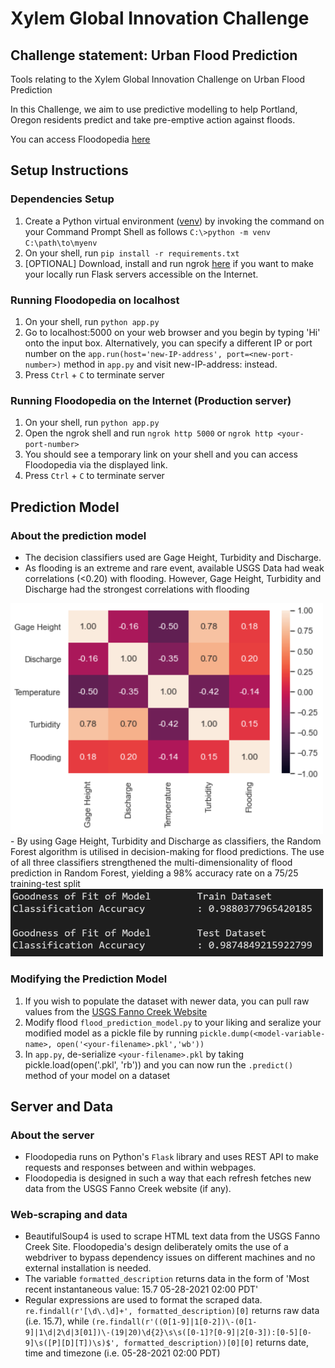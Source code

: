 # Xylem Global Innovation Challenge<br>
## Challenge statement: Urban Flood Prediction<br>

Tools relating to the Xylem Global Innovation Challenge on Urban Flood Prediction

In this Challenge, we aim to use predictive modelling to help Portland, Oregon residents predict and take pre-emptive action against floods.

You can access Floodopedia [here](https://floodopedia.herokuapp.com/)

## Setup Instructions

### Dependencies Setup
1. Create a Python virtual environment ([venv](https://docs.python.org/3/library/venv.html)) by invoking the command on your Command Prompt Shell as follows `C:\>python -m venv C:\path\to\myenv
`
1. On your shell, run `pip install -r requirements.txt`
1. [OPTIONAL] Download, install and run ngrok [here](https://ngrok.com/download) if you want to make your locally run Flask servers accessible on the Internet.

### Running Floodopedia on localhost
1. On your shell, run `python app.py`
1. Go to localhost:5000 on your web browser and you begin by typing 'Hi' onto the input box. Alternatively, you can specify a different IP or port number on the `app.run(host='new-IP-address', port=<new-port-number>)` method in `app.py` and visit new-IP-address:<your-port-number> instead.
1. Press `Ctrl` + `C` to terminate server
  
### Running Floodopedia on the Internet (Production server)
1. On your shell, run `python app.py`
1. Open the ngrok shell and run `ngrok http 5000` or `ngrok http <your-port-number>`
1. You should see a temporary link on your shell and you can access Floodopedia via the displayed link.
1. Press `Ctrl` + `C` to terminate server
  
## Prediction Model
  
### About the prediction model
- The decision classifiers used are Gage Height, Turbidity and Discharge. 
- As flooding is an extreme and rare event, available USGS Data had weak correlations (<0.20) with flooding. However, Gage Height, Turbidity and Discharge had the strongest correlations with flooding
<img src="/static/heatmap.PNG" width="500px"/>
 - By using Gage Height, Turbidity and Discharge as classifiers, the Random Forest algorithm is utilised in decision-making for flood predictions. The use of all three classifiers strengthened the multi-dimensionality of flood prediction in Random Forest, yielding a 98% accuracy rate on a 75/25 training-test split
<img src="/static/accuracy_prediction.PNG" width="500px"/>
  
### Modifying the Prediction Model
1. If you wish to populate the dataset with newer data, you can pull raw values from the [USGS Fanno Creek Website](https://waterdata.usgs.gov/nwis/uv?site_no=14206950)
1. Modify flood `flood_prediction_model.py` to your liking and seralize your modified model as a pickle file by running `pickle.dump(<model-variable-name>, open('<your-filename>.pkl','wb'))`
1. In `app.py`, de-serialize `<your-filename>.pkl` by taking pickle.load(open('<your-filename>.pkl', 'rb')) and you can now run the `.predict()` method of your model on a dataset
  
## Server and Data
  
### About the server
- Floodopedia runs on Python's `Flask` library and uses REST API to make requests and responses between and within webpages. 
- Floodopedia is designed in such a way that each refresh fetches new data from the USGS Fanno Creek website (if any).
  
### Web-scraping and data
- BeautifulSoup4 is used to scrape HTML text data from the USGS Fanno Creek Site. Floodopedia's design deliberately omits the use of a webdriver to bypass dependency issues on different machines and no external installation is needed.
- The variable `formatted_description` returns data in the form of 'Most recent instantaneous value: 15.7 05-28-2021   02:00 PDT'
- Regular expressions are used to format the scraped data. `re.findall(r'[\d\.\d]+', formatted_description)[0]` returns raw data (i.e. 15.7), while `(re.findall(r'((0[1-9]|1[0-2])\-(0[1-9]|1\d|2\d|3[01])\-(19|20)\d{2}\s\s([0-1]?[0-9]|2[0-3]):[0-5][0-9]\s([P][D][T])\s)$', formatted_description))[0][0]` returns date, time and timezone (i.e. 05-28-2021   02:00 PDT)

